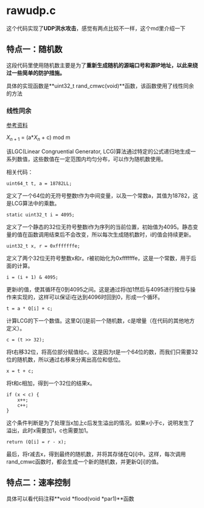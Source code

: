 # rawudp.c
这个代码实现了**UDP洪水攻击**，感觉有两点比较不一样，这个md里介绍一下

## 特点一：随机数
这段代码里使用随机数主要是为了**重新生成随机的源端口号和源IP地址，以此来绕过一些简单的防护措施。**

具体的实现函数是**uint32_t rand_cmwc(void)**函数，该函数使用了线性同余的方法

### 线性同余
[参考资料](https://blog.csdn.net/virtualxiaoman/article/details/131985603)

$X_{n+1}$ = (a*$X_n$ + c) mod m

该LGC(Linear Congruential Generator, LCG)算法通过特定的公式递归地生成一系列数值，这些数值在一定范围内均匀分布，可以作为随机数使用。

相关代码：

    uint64_t t, a = 18782LL;
定义了一个64位的无符号整数t作为中间变量，以及一个常数a，其值为18782，这是LCG算法中的乘数。

    static uint32_t i = 4095;
定义了一个静态的32位无符号整数i作为序列的当前位置，初始值为4095。静态变量的值在函数调用结束后不会改变，所以每次生成随机数时，i的值会持续更新。

    uint32_t x, r = 0xfffffffe;
定义了两个32位无符号整数x和r。r被初始化为0xfffffffe，这是一个常数，用于后面的计算。

    i = (i + 1) & 4095;
更新i的值，使其循环在0到4095之间。这是通过将i加1然后与4095进行按位与操作来实现的，这样可以保证i在达到4096时回到0，形成一个循环。

    t = a * Q[i] + c;
计算LCG的下一个数值。这里Q[i]是前一个随机数，c是增量（在代码的其他地方定义）。

    c = (t >> 32);
将t右移32位，将高位部分赋值给c。这是因为t是一个64位的数，而我们只需要32位的随机数，所以通过右移来分离出高位和低位。

    x = t + c;
将t和c相加，得到一个32位的结果x。


    if (x < c) {
        x++;
        c++;
    }
这个条件判断是为了处理当x加上c后发生溢出的情况。如果x小于c，说明发生了溢出，此时x需要加1，c也需要加1。


    return (Q[i] = r - x);
最后，将r减去x，得到最终的随机数，并将其存储在Q[i]中。这样，每次调用rand_cmwc函数时，都会生成一个新的随机数，并更新Q[i]的值。

## 特点二：速率控制
具体可以看代码注释**void *flood(void *par1)**函数
